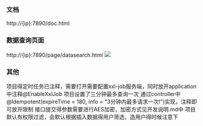 ### 文档
http://{ip}:7890/doc.html

### 数据查询页面
http://{ip}:7890/page/datasearch.html
![](https://nas.allbs.cn:9006/cloudpic/2024/03/87b6b8711aa655e787415e0489b39b70.png)

### 其他
项目得定时任务已注释，需要打开需要配置xxl-job服务端，同时放开application中注释@EnableXxlJob
项目设置了三分钟最多查询一次 通过controller中@Idempotent(expireTime = 180, info = "3分钟内最多请求一次!")实现，注释即可放开限制
接口提交得参数需要进行AES加密，加密方式见开发说明.md中
项目默认有权限过滤，会默认根据插入数据得用户筛选，造用户得时候注意下
